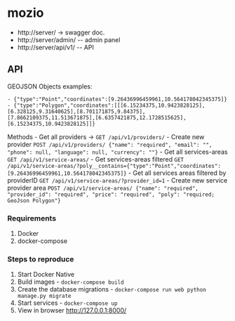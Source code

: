 # mozio

 - http://server/ -> swagger doc.
 - http://server/admin/ -- admin panel
 - http://server/api/v1/ -- API

## API ##

GEOJSON Objects examples:

	- {"type":"Point","coordinates":[9.26436996459961,10.564178042345375]}
	- {"type":"Polygon","coordinates":[[[6.15234375,10.9423828125],[6.328125,9.31640625],[8.701171875,9.84375],[7.8662109375,11.513671875],[6.6357421875,12.1728515625],[6.15234375,10.9423828125]]}

Methods
	- Get all providers -> `GET /api/v1/providers/` 
	- Create new provider `POST /api/v1/providers/ {"name": "required", "email": "", "phone": null, "language": null, "currency": ""}`
	- Get all services-areas `GET /api/v1/service-areas/` 
	- Get services-areas filtered `GET /api/v1/service-areas/?poly__contains={"type":"Point","coordinates":[9.26436996459961,10.564178042345375]}`
	- Get all services areas filtered by providerID `GET /api/v1/service-areas/?provider_id=1` 
	- Create new service provider area `POST /api/v1/service-areas/ {"name": "required", "provider_id": "required", "price": "required", "poly": "required; GeoJson Polygon"}` 


### Requirements
1. Docker
1. docker-compose

### Steps to reproduce

1. Start Docker Native
1. Build images - `docker-compose build`
1. Create the database migrations - `docker-compose run web python manage.py migrate`
1. Start services - `docker-compose up`	
1. View in browser http://127.0.0.1:8000/
